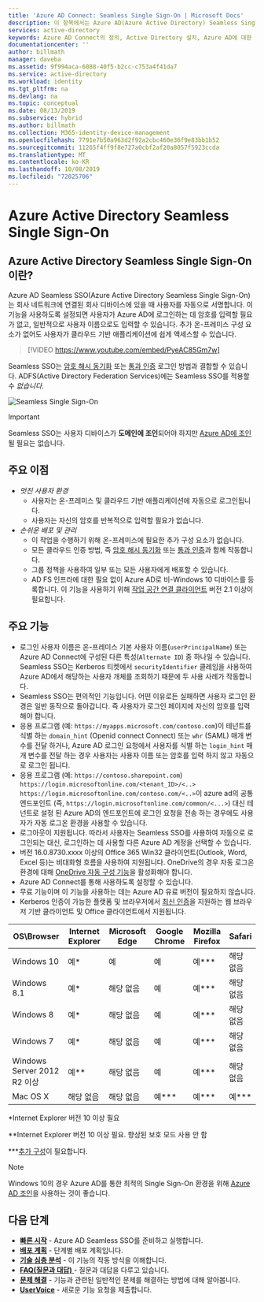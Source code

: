 ```yaml
---
title: 'Azure AD Connect: Seamless Single Sign-On | Microsoft Docs'
description: 이 항목에서는 Azure AD(Azure Active Directory) Seamless Single Sign-On 및 이를 사용하여 회사 네트워크 내의 회사 데스크톱 사용자에게 진정한 Single Sign-On을 제공하는 방법을 설명합니다.
services: active-directory
keywords: Azure AD Connect의 정의, Active Directory 설치, Azure AD에 대한 필수 구성 요소, SSO, Single Sign-on
documentationcenter: ''
author: billmath
manager: daveba
ms.assetid: 9f994aca-6088-40f5-b2cc-c753a4f41da7
ms.service: active-directory
ms.workload: identity
ms.tgt_pltfrm: na
ms.devlang: na
ms.topic: conceptual
ms.date: 08/13/2019
ms.subservice: hybrid
ms.author: billmath
ms.collection: M365-identity-device-management
ms.openlocfilehash: 7791e7b50a963d2f92a2cbc460e36f9e83bb1b52
ms.sourcegitcommit: 11265f4ff9f8e727a0cbf2af20a8057f5923ccda
ms.translationtype: MT
ms.contentlocale: ko-KR
ms.lasthandoff: 10/08/2019
ms.locfileid: "72025706"
---
```

# <a name="azure-active-directory-seamless-single-sign-on"></a>Azure Active Directory Seamless Single Sign-On

## <a name="what-is-azure-active-directory-seamless-single-sign-on"></a>Azure Active Directory Seamless Single Sign-On이란?

Azure AD Seamless SSO(Azure Active Directory Seamless Single Sign-On)는 회사 네트워크에 연결된 회사 디바이스에 있을 때 사용자를 자동으로 서명합니다. 이 기능을 사용하도록 설정되면 사용자가 Azure AD에 로그인하는 데 암호를 입력할 필요가 없고, 일반적으로 사용자 이름으로도 입력할 수 있습니다. 추가 온-프레미스 구성 요소가 없어도 사용자가 클라우드 기반 애플리케이션에 쉽게 액세스할 수 있습니다.

>[!VIDEO https://www.youtube.com/embed/PyeAC85Gm7w]

Seamless SSO는 [암호 해시 동기화](how-to-connect-password-hash-synchronization.md) 또는 [통과 인증](how-to-connect-pta.md) 로그인 방법과 결합할 수 있습니다. ADFS(Active Directory Federation Services)에는 Seamless SSO를 적용할 수 _없습니다_.

![Seamless Single Sign-On](./media/how-to-connect-sso/sso1.png)

>[!IMPORTANT]
>Seamless SSO는 사용자 디바이스가 **도메인에 조인**되어야 하지만 [Azure AD에 조인](../active-directory-azureadjoin-overview.md)될 필요는 없습니다.

## <a name="key-benefits"></a>주요 이점

- *멋진 사용자 환경*
  - 사용자는 온-프레미스 및 클라우드 기반 애플리케이션에 자동으로 로그인됩니다.
  - 사용자는 자신의 암호를 반복적으로 입력할 필요가 없습니다.
- *손쉬운 배포 및 관리*
  - 이 작업을 수행하기 위해 온-프레미스에 필요한 추가 구성 요소가 없습니다.
  - 모든 클라우드 인증 방법, 즉 [암호 해시 동기화](how-to-connect-password-hash-synchronization.md) 또는 [통과 인증](how-to-connect-pta.md)과 함께 작동합니다.
  - 그룹 정책을 사용하여 일부 또는 모든 사용자에게 배포할 수 있습니다.
  - AD FS 인프라에 대한 필요 없이 Azure AD로 비-Windows 10 디바이스를 등록합니다. 이 기능을 사용하기 위해 [작업 공간 연결 클라이언트](https://www.microsoft.com/download/details.aspx?id=53554) 버전 2.1 이상이 필요합니다.

## <a name="feature-highlights"></a>주요 기능

- 로그인 사용자 이름은 온-프레미스 기본 사용자 이름(`userPrincipalName`) 또는 Azure AD Connect에 구성된 다른 특성(`Alternate ID`) 중 하나일 수 있습니다. Seamless SSO는 Kerberos 티켓에서 `securityIdentifier` 클레임을 사용하여 Azure AD에서 해당하는 사용자 개체를 조회하기 때문에 두 사용 사례가 작동합니다.
- Seamless SSO는 편의적인 기능입니다. 어떤 이유로든 실패하면 사용자 로그인 환경은 일반 동작으로 돌아갑니다. 즉 사용자가 로그인 페이지에 자신의 암호를 입력해야 합니다.
- 응용 프로그램 (예: `https://myapps.microsoft.com/contoso.com`)이 테넌트를 식별 하는 `domain_hint` (Openid connect Connect) 또는 `whr` (SAML) 매개 변수를 전달 하거나, Azure AD 로그인 요청에서 사용자를 식별 하는 `login_hint` 매개 변수를 전달 하는 경우 사용자는 사용자 이름 또는 암호를 입력 하지 않고 자동으로 로그인 됩니다.
- 응용 프로그램 (예: `https://contoso.sharepoint.com`) `https://login.microsoftonline.com/<tenant_ID>/<..>` `https://login.microsoftonline.com/contoso.com/<..>`이 azure ad의 공통 엔드포인트 (즉, `https://login.microsoftonline.com/common/<...>`) 대신 테넌트로 설정 된 Azure AD의 엔드포인트에 로그인 요청을 전송 하는 경우에도 사용자가 자동 로그온 환경을 사용할 수 있습니다.
- 로그아웃이 지원됩니다. 따라서 사용자는 Seamless SSO를 사용하여 자동으로 로그인되는 대신, 로그인하는 데 사용할 다른 Azure AD 계정을 선택할 수 있습니다.
- 버전 16.0.8730.xxxx 이상의 Office 365 Win32 클라이언트(Outlook, Word, Excel 등)는 비대화형 흐름을 사용하여 지원됩니다. OneDrive의 경우 자동 로그온 환경에 대해 [OneDrive 자동 구성 기능](https://techcommunity.microsoft.com/t5/Microsoft-OneDrive-Blog/Previews-for-Silent-Sync-Account-Configuration-and-Bandwidth/ba-p/120894)을 활성화해야 합니다.
- Azure AD Connect를 통해 사용하도록 설정할 수 있습니다.
- 무료 기능이며 이 기능을 사용하는 데는 Azure AD 유료 버전이 필요하지 않습니다.
- Kerberos 인증이 가능한 플랫폼 및 브라우저에서 [최신 인증](https://docs.microsoft.com/office365/enterprise/modern-auth-for-office-2013-and-2016)을 지원하는 웹 브라우저 기반 클라이언트 및 Office 클라이언트에서 지원됩니다.

| OS\Browser |Internet Explorer|Microsoft Edge|Google Chrome|Mozilla Firefox|Safari|
| --- | --- |--- | --- | --- | -- 
|Windows 10|예\*|예|예|예\*\*\*|해당 없음
|Windows 8.1|예\*|해당 없음|예|예\*\*\*|해당 없음
|Windows 8|예\*|해당 없음|예|예\*\*\*|해당 없음
|Windows 7|예\*|해당 없음|예|예\*\*\*|해당 없음
|Windows Server 2012 R2 이상|예\*\*|해당 없음|예|예\*\*\*|해당 없음
|Mac OS X|해당 없음|해당 없음|예\*\*\*|예\*\*\*|예\*\*\*


\*Internet Explorer 버전 10 이상 필요

\*\*Internet Explorer 버전 10 이상 필요. 향상된 보호 모드 사용 안 함

\*\*\*[추가 구성](how-to-connect-sso-quick-start.md#browser-considerations)이 필요합니다.

>[!NOTE]
>Windows 10의 경우 Azure AD를 통한 최적의 Single Sign-On 환경을 위해 [Azure AD 조인](../active-directory-azureadjoin-overview.md)을 사용하는 것이 좋습니다.

## <a name="next-steps"></a>다음 단계

- [**빠른 시작**](how-to-connect-sso-quick-start.md) - Azure AD Seamless SSO를 준비하고 실행합니다.
- [**배포 계획**](https://aka.ms/deploymentplans/sso) - 단계별 배포 계획입니다.
- [**기술 심층 분석**](how-to-connect-sso-how-it-works.md) - 이 기능의 작동 방식을 이해합니다.
- [**FAQ(질문과 대답)** ](how-to-connect-sso-faq.md) - 질문과 대답을 다루고 있습니다.
- [**문제 해결**](tshoot-connect-sso.md) - 기능과 관련된 일반적인 문제를 해결하는 방법에 대해 알아봅니다.
- [**UserVoice**](https://feedback.azure.com/forums/169401-azure-active-directory/category/160611-directory-synchronization-aad-connect) - 새로운 기능 요청을 제출합니다.

